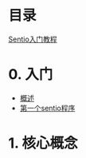 # 目录

[Sentio入门教程](README.md)

# 0. 入门
- [概述](milestone_0/introduce.md)
- [第一个sentio程序](milestone_0/quickstart.md)



# 1. 核心概念


